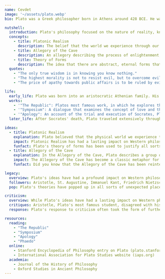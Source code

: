 ```yaml
---
name: Cevdet
image: '~/assets/plato.webp'
bio: Plato was a Greek philosopher born in Athens around 428 BCE. He was a student of Socrates and one of the most important figures in Western philosophy. Plato's ideas have had a profound impact on politics, ethics, metaphysics, and epistemology.

nutshell:
  introduction: Plato's philosophy focused on the nature of reality, knowledge, and the ideal society. He believed in the existence of a higher realm of abstract Forms or Ideas, which are the true and eternal essences of things.
  concepts:
    - title: Platonic Realism
      description: The belief that the world we experience through our senses is only an imitation of the true, eternal world of Forms.
    - title: Allegory of the Cave
      description: An allegory describing the process of enlightenment, where the prisoner is freed from the cave and comes to understand the true nature of reality.
    - title: Theory of Forms
      description: The idea that there are abstract, eternal forms that serve as the ultimate reality underlying the physical world.'
  quotes:
    - "The only true wisdom is in knowing you know nothing."
    - "The highest morality is not to resist evil, but to overcome evil with good."
    - "The price of apathy towards public affairs is to be ruled by evil men."

life:
  early_life: Plato was born into an aristocratic Athenian family. His father Ariston was said to have descended from the early kings of Athens. Plato grew up during the time of Pericles, a period of great political and cultural prosperity in Athens.
  works:
    - '"The Republic": Platos most famous work, in which he explores the nature of justice and the ideal society.'
    - '"Symposium": A dialogue that examines the concept of love and the nature of beauty.'
    - '"Apology": An account of the trial and execution of Socrates, Platos mentor.'
  later_life: After Socrates' death, Plato traveled extensively throughout the Mediterranean, including visits to Egypt and Italy. He eventually returned to Athens, where he founded the Academy, one of the earliest institutions of higher learning in the Western world.

ideas:
  - title: Platonic Realism
    explanation: Plato believed that the physical world we experience through our senses is only an imitation of the true, eternal world of Forms. This means that everything we see, hear, touch, taste, and smell is just a copy of a perfect, abstract form. For example, there is a Form of Beauty, a Form of Goodness, a Form of Justice, and so on.
    impact: Platonic Realism has had a lasting impact on Western philosophy, influencing thinkers such as Aristotle and St. Augustine. It also laid the groundwork for the development of Christian theology and the notion of a divine creator.
    funfact: Plato's theory of forms has been used to justify all sorts of strange ideas, like the notion that there is a perfect, eternal form of pizza out there somewhere!
  - title: Allegory of the Cave
    explanation: In the Allegory of the Cave, Plato describes a group of prisoners who have lived their entire lives chained inside a dark cave, unable to see anything beyond shadows on the wall in front of them. One prisoner manages to escape and sees the outside world for the first time, realizing that the shadows were only imitations of true reality.
    impact: The Allegory of the Cave has become a classic metaphor for the journey of enlightenment and the pursuit of knowledge. It has inspired countless artists, writers, and philosophers throughout history.
    funfact: Did you know that the Allegory of the Cave has been reinterpreted in many different ways? Some people see it as a symbol for spiritual awakening, while others interpret it as a commentary on the dangers of technology addiction!

legacy:
  overview: Plato's ideas have had a profound impact on Western philosophy, shaping the way we think about ethics, politics, and metaphysics. His theories continue to be studied and debated by scholars today.
  followers: Aristotle, St. Augustine, Immanuel Kant, Friedrich Nietzsche, and Martin Heidegger are just a few of the many philosophers who have been influenced by Plato's ideas.
  pop: Plato's theories have popped up in all sorts of unexpected places, from sci-fi novels like "The Matrix" to TV shows like "Rick and Morty." Even Beyoncé has been known to reference Plato's Symposium in her song lyrics!

criticism:
  overview: While Plato's ideas have had a lasting impact on Western philosophy, they have not gone unchallenged. Many critics argue that his theories are too abstract and disconnected from the real world. Others accuse him of promoting a dangerous kind of elitism.
  critiques: Aristotle, Plato's most famous student, disagreed with his teacher's theory of forms, arguing that the world we experience through our senses is real and knowable. Other critics, like Karl Popper, have accused Plato of advocating for totalitarianism and suppressing individual freedom.
  response: Plato's response to criticism often took the form of further dialogues and writings, in which he refined and defended his ideas against his opponents. In his later works, he began to emphasize the importance of individual moral character and the role of education in creating a just society.

resources:
  reading:
    - "The Republic"
    - "Symposium"
    - "Apology"
    - "Phaedo"
  online:
    - Stanford Encyclopedia of Philosophy entry on Plato (plato.stanford.edu)
    - International Association for Plato Studies website (iaps.org)
  academia:
    - Journal of the History of Philosophy
    - Oxford Studies in Ancient Philosophy
---
```

